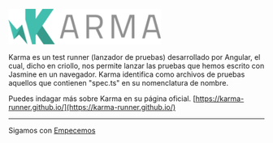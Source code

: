 <p float="left">
    <img src="../assets/logo/karma-logo.png" alt="Workshop unit testing con Angular" width="300" />
</p>

Karma es un test runner (lanzador de pruebas) desarrollado por Angular, el cual, dicho en criollo, nos permite lanzar las pruebas que hemos escrito con Jasmine en un navegador. Karma identifica como archivos de pruebas aquellos que contienen  "spec.ts" en su nomenclatura de nombre.

Puedes indagar más sobre Karma en su página oficial. [https://karma-runner.github.io/](https://karma-runner.github.io/)

---

Sigamos con [Empecemos](../5-empecemos/empecemos.md)
